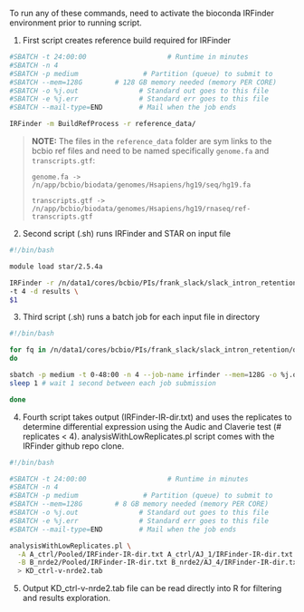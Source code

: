 To run any of these commands, need to activate the bioconda IRFinder environment prior to running script.

1. First script creates reference build required for IRFinder

  ```bash
  #SBATCH -t 24:00:00                    # Runtime in minutes
  #SBATCH -n 4
  #SBATCH -p medium                # Partition (queue) to submit to
  #SBATCH --mem=128G        # 128 GB memory needed (memory PER CORE)
  #SBATCH -o %j.out               # Standard out goes to this file
  #SBATCH -e %j.err               # Standard err goes to this file
  #SBATCH --mail-type=END         # Mail when the job ends 

  IRFinder -m BuildRefProcess -r reference_data/
  ```

  >**NOTE:** The files in the `reference_data` folder are sym links to the bcbio ref files and need to be named specifically `genome.fa` and `transcripts.gtf`:
  >
  >`genome.fa -> /n/app/bcbio/biodata/genomes/Hsapiens/hg19/seq/hg19.fa`
  >
  >`transcripts.gtf -> /n/app/bcbio/biodata/genomes/Hsapiens/hg19/rnaseq/ref-transcripts.gtf`

2. Second script (.sh) runs IRFinder and STAR on input file

  ```bash
  #!/bin/bash

  module load star/2.5.4a

  IRFinder -r /n/data1/cores/bcbio/PIs/frank_slack/slack_intron_retention/irfinder/reference_data \
  -t 4 -d results \
  $1
  ```

3. Third script (.sh) runs a batch job for each input file in directory

  ```bash
  #!/bin/bash

  for fq in /n/data1/cores/bcbio/PIs/frank_slack/slack_intron_retention/data/*fastq
  do

  sbatch -p medium -t 0-48:00 -n 4 --job-name irfinder --mem=128G -o %j.out -e %j.err --wrap="sh /n/data1/cores/bcbio/PIs/frank_slack/slack_intron_retention/irfinder/irfinder_input_file.sh $fq"
  sleep 1 # wait 1 second between each job submission

  done
  ```

4. Fourth script takes output (IRFinder-IR-dir.txt) and uses the replicates to determine differential expression using the Audic and Claverie test (# replicates < 4). analysisWithLowReplicates.pl script comes with the IRFinder github repo clone.

  ```bash
  #!/bin/bash

  #SBATCH -t 24:00:00                    # Runtime in minutes
  #SBATCH -n 4
  #SBATCH -p medium                # Partition (queue) to submit to
  #SBATCH --mem=128G        # 8 GB memory needed (memory PER CORE)
  #SBATCH -o %j.out               # Standard out goes to this file
  #SBATCH -e %j.err               # Standard err goes to this file
  #SBATCH --mail-type=END         # Mail when the job ends

  analysisWithLowReplicates.pl \
    -A A_ctrl/Pooled/IRFinder-IR-dir.txt A_ctrl/AJ_1/IRFinder-IR-dir.txt A_ctrl/AJ_2/IRFinder-IR-dir.txt A_ctrl/AJ_3/IRFinder-IR-dir.txt \
    -B B_nrde2/Pooled/IRFinder-IR-dir.txt B_nrde2/AJ_4/IRFinder-IR-dir.txt B_nrde2/AJ_5/IRFinder-IR-dir.txt B_nrde2/AJ_6/IRFinder-IR-dir.txt \
    > KD_ctrl-v-nrde2.tab
  ```

5. Output KD_ctrl-v-nrde2.tab file can be read directly into R for filtering and results exploration.
